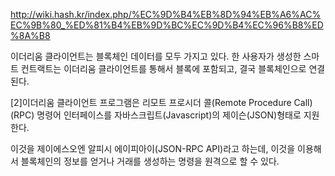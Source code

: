 http://wiki.hash.kr/index.php/%EC%9D%B4%EB%8D%94%EB%A6%AC%EC%9B%80_%ED%81%B4%EB%9D%BC%EC%9D%B4%EC%96%B8%ED%8A%B8

이더리움 클라이언트는 블록체인 데이터를 모두 가지고 있다. 
한 사용자가 생성한 스마트 컨트랙트는 이더리움 클라이언트를 통해서 블록에 포함되고, 결국 블록체인으로 연결된다.

[2]이더리움 클라이언트 프로그램은 리모트 프로시더 콜(Remote Procedure Call) (RPC) 명령어 인터페이스를 자바스크립트(Javascript)의 제이슨(JSON)형태로 지원한다.

 이것을 제이에스오엔 알피시 에이피아이(JSON-RPC API)라고 하는데, 이것을 이용해서 블록체인의 정보를 얻거나 거래를 생성하는 명령을 원격으로 할 수 있다.